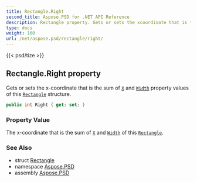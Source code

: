 ```yaml
---
title: Rectangle.Right
second_title: Aspose.PSD for .NET API Reference
description: Rectangle property. Gets or sets the xcoordinate that is the sum of X and Width property values of this Rectangle structure
type: docs
weight: 160
url: /net/aspose.psd/rectangle/right/
---
```

{{< psd/tize >}}
## Rectangle.Right property

Gets or sets the x-coordinate that is the sum of [`X`](../x/) and [`Width`](../width/) property values of this [`Rectangle`](../) structure.

```csharp
public int Right { get; set; }
```

### Property Value

The x-coordinate that is the sum of [`X`](../x/) and [`Width`](../width/) of this [`Rectangle`](../).

### See Also

* struct [Rectangle](../)
* namespace [Aspose.PSD](../../../aspose.psd/)
* assembly [Aspose.PSD](../../../)


